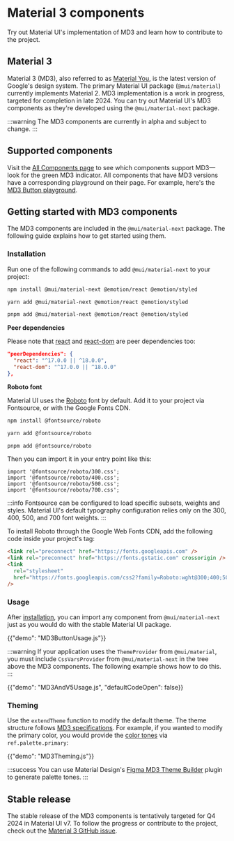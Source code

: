 # Material 3 components

<p class="description">Try out Material UI's implementation of MD3 and learn how to contribute to the project.</p>

## Material 3

Material 3 (MD3), also referred to as [Material You](https://m3.material.io), is the latest version of Google's design system.
The primary Material UI package (`@mui/material`) currently implements Material 2.
MD3 implementation is a work in progress, targeted for completion in late 2024.
You can try out Material UI's MD3 components as they're developed using the `@mui/material-next` package.

:::warning
The MD3 components are currently in alpha and subject to change.
:::

## Supported components

Visit the [All Components page](/material-ui/all-components/) to see which components support MD3—look for the green MD3 indicator.
All components that have MD3 versions have a corresponding playground on their page.
For example, here's the [MD3 Button playground](/material-ui/react-button/#material-you-version).

## Getting started with MD3 components

The MD3 components are included in the `@mui/material-next` package.
The following guide explains how to get started using them.

### Installation

Run one of the following commands to add `@mui/material-next` to your project:

<codeblock storageKey="package-manager">

```bash npm
npm install @mui/material-next @emotion/react @emotion/styled
```

```bash yarn
yarn add @mui/material-next @emotion/react @emotion/styled
```

```bash pnpm
pnpm add @mui/material-next @emotion/react @emotion/styled
```

</codeblock>

**Peer dependencies**

<!-- #react-peer-version -->

Please note that [react](https://www.npmjs.com/package/react) and [react-dom](https://www.npmjs.com/package/react-dom) are peer dependencies too:

```json
"peerDependencies": {
  "react": "^17.0.0 || ^18.0.0",
  "react-dom": "^17.0.0 || ^18.0.0"
},
```

**Roboto font**

Material UI uses the [Roboto](https://fonts.google.com/specimen/Roboto) font by default.
Add it to your project via Fontsource, or with the Google Fonts CDN.

<codeblock storageKey="package-manager">

```bash npm
npm install @fontsource/roboto
```

```bash yarn
yarn add @fontsource/roboto
```

```bash pnpm
pnpm add @fontsource/roboto
```

</codeblock>

Then you can import it in your entry point like this:

```tsx
import '@fontsource/roboto/300.css';
import '@fontsource/roboto/400.css';
import '@fontsource/roboto/500.css';
import '@fontsource/roboto/700.css';
```

:::info
Fontsource can be configured to load specific subsets, weights and styles. Material UI's default typography configuration relies only on the 300, 400, 500, and 700 font weights.
:::

To install Roboto through the Google Web Fonts CDN, add the following code inside your project's <head /> tag:

```html
<link rel="preconnect" href="https://fonts.googleapis.com" />
<link rel="preconnect" href="https://fonts.gstatic.com" crossorigin />
<link
  rel="stylesheet"
  href="https://fonts.googleapis.com/css2?family=Roboto:wght@300;400;500;600;700&display=swap"
/>
```

### Usage

After [installation](/material-ui/guides/material-3-components/#installation), you can import any component from `@mui/material-next` just as you would do with the stable Material UI package.

{{"demo": "MD3ButtonUsage.js"}}

:::warning
If your application uses the `ThemeProvider` from `@mui/material`, you must include `CssVarsProvider` from `@mui/material-next` in the tree above the MD3 components.
The following example shows how to do this.
:::

{{"demo": "MD3AndV5Usage.js", "defaultCodeOpen": false}}

### Theming

Use the `extendTheme` function to modify the default theme.
The theme structure follows [MD3 specifications](https://m3.material.io/styles/color/system/overview).
For example, if you wanted to modify the primary color, you would provide the [color tones](https://m3.material.io/styles/color/system/how-the-system-works#e1e92a3b-8702-46b6-8132-58321aa600bd) via `ref.palette.primary`:

{{"demo": "MD3Theming.js"}}

:::success
You can use Material Design's [Figma MD3 Theme Builder](https://www.figma.com/community/plugin/1034969338659738588/material-theme-builder) plugin to generate palette tones.
:::

## Stable release

The stable release of the MD3 components is tentatively targeted for Q4 2024 in Material UI v7.
To follow the progress or contribute to the project, check out the [Material 3 GitHub issue](https://github.com/mui/material-ui/issues/29345).
